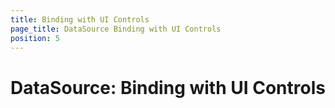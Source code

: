 ```yaml
---
title: Binding with UI Controls
page_title: DataSource Binding with UI Controls
position: 5
---
```


# DataSource: Binding with UI Controls